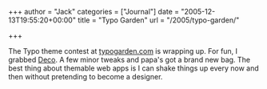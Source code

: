 +++
author = "Jack"
categories = ["Journal"]
date = "2005-12-13T19:55:20+00:00"
title = "Typo Garden"
url = "/2005/typo-garden/"

+++

The Typo theme contest at [typogarden.com][1] is wrapping up. For fun, I grabbed [Deco][2]. A few minor tweaks and papa's got a brand new bag. The best thing about themable web apps is I can shake things up every now and then without pretending to become a designer.

 [1]: http://typogarden.com/
 [2]: http://typogarden.com/articles/2005/12/01/deco-theme